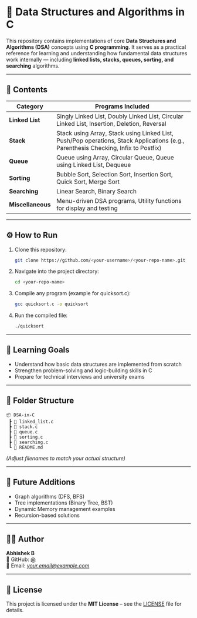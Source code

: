 # 📘 Data Structures and Algorithms in C

This repository contains implementations of core **Data Structures and Algorithms (DSA)** concepts using **C programming**. It serves as a practical reference for learning and understanding how fundamental data structures work internally — including **linked lists, stacks, queues, sorting, and searching** algorithms.

---

## 🧩 Contents

| Category | Programs Included |
|-----------|-------------------|
| **Linked List** | Singly Linked List, Doubly Linked List, Circular Linked List, Insertion, Deletion, Reversal |
| **Stack** | Stack using Array, Stack using Linked List, Push/Pop operations, Stack Applications (e.g., Parenthesis Checking, Infix to Postfix) |
| **Queue** | Queue using Array, Circular Queue, Queue using Linked List, Dequeue |
| **Sorting** | Bubble Sort, Selection Sort, Insertion Sort, Quick Sort, Merge Sort |
| **Searching** | Linear Search, Binary Search |
| **Miscellaneous** | Menu-driven DSA programs, Utility functions for display and testing |

---

## ⚙️ How to Run

1. Clone this repository:
   ```bash
   git clone https://github.com/<your-username>/<your-repo-name>.git
   ```
2. Navigate into the project directory:
   ```bash
   cd <your-repo-name>
   ```
3. Compile any program (example for quicksort.c):
   ```bash
   gcc quicksort.c -o quicksort
   ```
4. Run the compiled file:
   ```bash
   ./quicksort
   ```

---

## 🧠 Learning Goals

- Understand how basic data structures are implemented from scratch  
- Strengthen problem-solving and logic-building skills in C  
- Prepare for technical interviews and university exams  

---

## 📂 Folder Structure

```
📦 DSA-in-C
 ┣ 📜 linked_list.c
 ┣ 📜 stack.c
 ┣ 📜 queue.c
 ┣ 📜 sorting.c
 ┣ 📜 searching.c
 ┗ 📜 README.md
```

*(Adjust filenames to match your actual structure)*

---

## 🚀 Future Additions

- Graph algorithms (DFS, BFS)
- Tree implementations (Binary Tree, BST)
- Dynamic Memory management examples
- Recursion-based solutions

---

## 🧑‍💻 Author

**Abhishek B**  
💼 GitHub: [@<your-username>](https://github.com/<your-username>)  
📧 Email: *your.email@example.com*

---

## 🪪 License

This project is licensed under the **MIT License** – see the [LICENSE](LICENSE) file for details.
